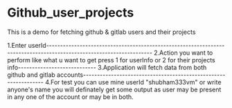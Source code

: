 # Github_user_projects
This is a demo for fetching github & gitlab users and their projects

1.Enter userId--------------------------------------------------------------------------------------------------------------------
2.Action you want to perform like what u want to get press 1 for userInfo or 2 for their projects info----------------------------
3.Application will fetch data from both github and gitlab accounts----------------------------------------------------------------
4.For test you can use mine userId "shubham333vm" or write anyone's name you will definately get some output as user may be present in any one of the account or may be in both.
